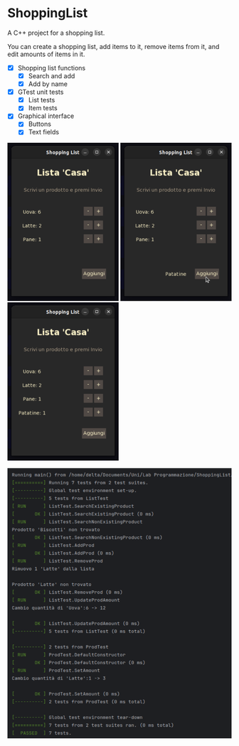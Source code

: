 # ShoppingList
A C++ project for a shopping list.

You can create a shopping list, add items to it, remove items from it, and edit amounts of items in it.

- [x] Shopping list functions
  - [x] Search and add
  - [x] Add by name
- [x] GTest unit tests
  - [x] List tests
  - [x] Item tests
- [x] Graphical interface
  - [x] Buttons
  - [x] Text fields

<p float="left">
  <img src="/img/img.png" width="250" />
  <img src="/img/img_1.png" width="250" /> 
  <img src="/img/img_2.png" width="250" />
</p>

![tests.png](img/tests.png)